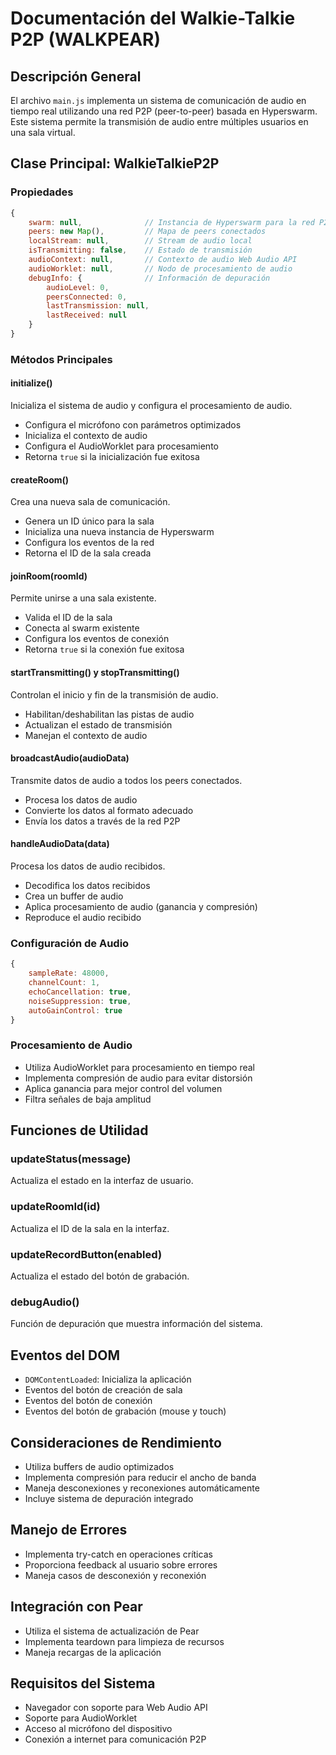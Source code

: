 # Documentación del Walkie-Talkie P2P  (WALKPEAR)

## Descripción General
El archivo `main.js` implementa un sistema de comunicación de audio en tiempo real utilizando una red P2P (peer-to-peer) basada en Hyperswarm. Este sistema permite la transmisión de audio entre múltiples usuarios en una sala virtual.

## Clase Principal: WalkieTalkieP2P

### Propiedades
```javascript
{
    swarm: null,              // Instancia de Hyperswarm para la red P2P
    peers: new Map(),         // Mapa de peers conectados
    localStream: null,        // Stream de audio local
    isTransmitting: false,    // Estado de transmisión
    audioContext: null,       // Contexto de audio Web Audio API
    audioWorklet: null,       // Nodo de procesamiento de audio
    debugInfo: {              // Información de depuración
        audioLevel: 0,
        peersConnected: 0,
        lastTransmission: null,
        lastReceived: null
    }
}
```

### Métodos Principales
#### initialize()
Inicializa el sistema de audio y configura el procesamiento de audio.
- Configura el micrófono con parámetros optimizados
- Inicializa el contexto de audio
- Configura el AudioWorklet para procesamiento
- Retorna `true` si la inicialización fue exitosa

#### createRoom()
Crea una nueva sala de comunicación.
- Genera un ID único para la sala
- Inicializa una nueva instancia de Hyperswarm
- Configura los eventos de la red
- Retorna el ID de la sala creada

#### joinRoom(roomId)
Permite unirse a una sala existente.
- Valida el ID de la sala
- Conecta al swarm existente
- Configura los eventos de conexión
- Retorna `true` si la conexión fue exitosa

#### startTransmitting() y stopTransmitting()
Controlan el inicio y fin de la transmisión de audio.
- Habilitan/deshabilitan las pistas de audio
- Actualizan el estado de transmisión
- Manejan el contexto de audio

#### broadcastAudio(audioData)
Transmite datos de audio a todos los peers conectados.
- Procesa los datos de audio
- Convierte los datos al formato adecuado
- Envía los datos a través de la red P2P

#### handleAudioData(data)
Procesa los datos de audio recibidos.
- Decodifica los datos recibidos
- Crea un buffer de audio
- Aplica procesamiento de audio (ganancia y compresión)
- Reproduce el audio recibido

### Configuración de Audio
```javascript
{
    sampleRate: 48000,
    channelCount: 1,
    echoCancellation: true,
    noiseSuppression: true,
    autoGainControl: true
}
```

### Procesamiento de Audio
- Utiliza AudioWorklet para procesamiento en tiempo real
- Implementa compresión de audio para evitar distorsión
- Aplica ganancia para mejor control del volumen
- Filtra señales de baja amplitud

## Funciones de Utilidad

### updateStatus(message)
Actualiza el estado en la interfaz de usuario.

### updateRoomId(id)
Actualiza el ID de la sala en la interfaz.

### updateRecordButton(enabled)
Actualiza el estado del botón de grabación.

### debugAudio()
Función de depuración que muestra información del sistema.

## Eventos del DOM
- `DOMContentLoaded`: Inicializa la aplicación
- Eventos del botón de creación de sala
- Eventos del botón de conexión
- Eventos del botón de grabación (mouse y touch)

## Consideraciones de Rendimiento
- Utiliza buffers de audio optimizados
- Implementa compresión para reducir el ancho de banda
- Maneja desconexiones y reconexiones automáticamente
- Incluye sistema de depuración integrado

## Manejo de Errores
- Implementa try-catch en operaciones críticas
- Proporciona feedback al usuario sobre errores
- Maneja casos de desconexión y reconexión

## Integración con Pear
- Utiliza el sistema de actualización de Pear
- Implementa teardown para limpieza de recursos
- Maneja recargas de la aplicación

## Requisitos del Sistema
- Navegador con soporte para Web Audio API
- Soporte para AudioWorklet
- Acceso al micrófono del dispositivo
- Conexión a internet para comunicación P2P 
